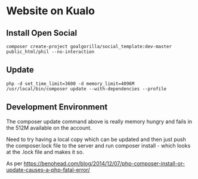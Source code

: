 # Website on Kualo

## Install Open Social

`composer create-project goalgorilla/social_template:dev-master public_html/phil --no-interaction`

## Update

`php -d set_time_limit=3600 -d memory_limit=4096M /usr/local/bin/composer update --with-dependencies --profile`

## Development Environment

The composer update command above is really memory hungry and fails in the 512M available on the account.

Need to try having a local copy which can be updated and then just push the composer.lock file to the server and run composer install - which looks at the .lock file and makes it so.

As per https://benohead.com/blog/2014/12/07/php-composer-install-or-update-causes-a-php-fatal-error/

